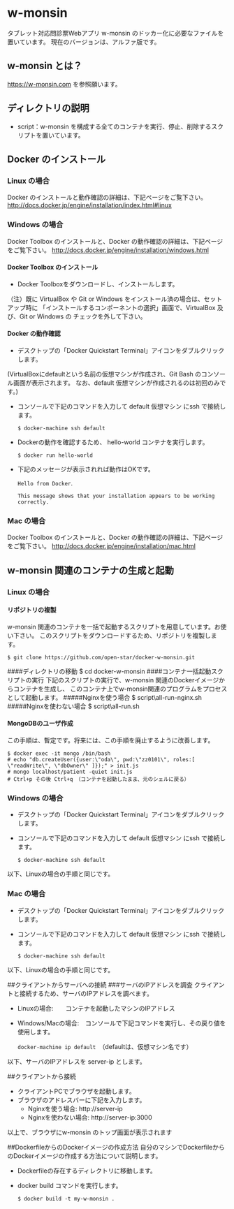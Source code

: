 # w-monsin
タブレット対応問診票Webアプリ w-monsin のドッカー化に必要なファイルを置いています。
現在のバージョンは、アルファ版です。
## w-monsin とは？
https://w-monsin.com を参照願います。
## ディレクトリの説明
- script：w-monsin を構成する全てのコンテナを実行、停止、削除するスクリプトを置いています。

## Docker のインストール
### Linux の場合
Docker のインストールと動作確認の詳細は、下記ページをご覧下さい。
http://docs.docker.jp/engine/installation/index.html#linux

### Windows の場合
Docker Toolbox のインストールと、Docker の動作確認の詳細は、下記ページをご覧下さい。
http://docs.docker.jp/engine/installation/windows.html
#### Docker Toolbox のインストール
- Docker Toolboxをダウンロードし、インストールします。

（注）既に VirtualBox や Git or Windows をインストール済の場合は、セットアップ時に
 「インストールするコンポーネントの選択」画面で、VirtualBox 及び、Git or Windows の
 チェックを外して下さい。

#### Docker の動作確認
- デスクトップの「Docker Quickstart Terminal」アイコンをダブルクリックします。

(VirtualBoxにdefaultという名前の仮想マシンが作成され、Git Bash のコンソール画面が表示されます。
なお、default 仮想マシンが作成されるのは初回のみです。)

- コンソールで下記のコマンドを入力して default 仮想マシン にssh で接続します。

	`$ docker-machine ssh default`
	
- Dockerの動作を確認するため、 hello-world コンテナを実行します。

	`$ docker run hello-world`

- 下記のメッセージが表示されれば動作はOKです。

	`Hello from Docker`.

	`This message shows that your installation appears to be working correctly.`

### Mac の場合
Docker Toolbox のインストールと、Docker の動作確認の詳細は、下記ページをご覧下さい。
http://docs.docker.jp/engine/installation/mac.html

## w-monsin 関連のコンテナの生成と起動
### Linux の場合
#### リポジトリの複製
w-monsin 関連のコンテナを一括で起動するスクリプトを用意しています。お使い下さい。
このスクリプトをダウンロードするため、リポジトリを複製します。

	$ git clone https://github.com/open-star/docker-w-monsin.git
####ディレクトリの移動
	$ cd docker-w-monsin
####コンテナ一括起動スクリプトの実行
下記のスクリプトの実行で、w-monsin 関連のDockerイメージからコンテナを生成し、
このコンテナ上でw-monsin関連のプログラムをプロセスとして起動します。
#####Nginxを使う場合
	$ script\all-run-nginx.sh
#####Nginxを使わない場合
	$ script\all-run.sh
#### MongoDBのユーザ作成
この手順は、暫定です。将来には、この手順を廃止するように改善します。

	$ docker exec -it mongo /bin/bash
	# echo "db.createUser({user:\"oda\", pwd:\"zz0101\", roles:[ \"readWrite\", \"dbOwner\" ]});" > init.js
	# mongo localhost/patient -quiet init.js
	# Ctrl+p その後 Ctrl+q　（コンテナを起動したまま、元のシェルに戻る）
	
### Windows の場合
- デスクトップの「Docker Quickstart Terminal」アイコンをダブルクリックします。
- コンソールで下記のコマンドを入力して default 仮想マシン にssh で接続します。

	`$ docker-machine ssh default`	 

以下、Linuxの場合の手順と同じです。
 
### Mac の場合
- デスクトップの「Docker Quickstart Terminal」アイコンをダブルクリックします。
- コンソールで下記のコマンドを入力して default 仮想マシン にssh で接続します。

	`$ docker-machine ssh default`	 

以下、Linuxの場合の手順と同じです。

##クライアントからサーバへの接続
###サーバのIPアドレスを調査
クライアントと接続するため、サーバのIPアドレスを調べます。
- Linuxの場合:　　コンテナを起動したマシンのIPアドレス
- Windows/Macの場合:　コンソールで下記コマンドを実行し、その戻り値を使用します。

	`docker-machine ip default`　（defaultは、仮想マシン名です）

以下、サーバのIPアドレスを server-ip とします。

##クライアントから接続
- クライアントPCでブラウザを起動します。
- ブラウザのアドレスバーに下記を入力します。
	- Nginxを使う場合:	http://server-ip
	- Nginxを使わない場合:	http://server-ip:3000

以上で、ブラウザにw-monsin のトップ画面が表示されます

##DockerfileからのDockerイメージの作成方法
自分のマシンでDockerfileからのDockerイメージの作成する方法について説明します。
- Dockerfileの存在するディレクトリに移動します。
- docker build コマンドを実行します。

	`$ docker build -t my-w-monsin .`
